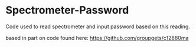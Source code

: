 # Spectrometer-Password
Code used to read spectrometer and input password based on this reading.

based in part on code found here: https://github.com/groupgets/c12880ma
